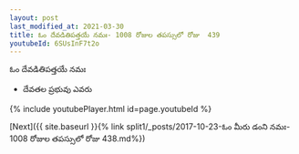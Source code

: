 ```yaml
---
layout: post
last_modified_at: 2021-03-30
title: ఓం దేవడితిపత్తయే నమః- 1008 రోజుల తపస్సులో రోజు  439
youtubeId: 6SUsInF7t2o
---
```

 
 
 ఓం దేవడితిపత్తయే నమః  
 
 -  దేవతల ప్రభువు ఎవరు 
 
  
 
  
 
 
 
 
 
 


{% include youtubePlayer.html id=page.youtubeId %}
 
[Next]({{ site.baseurl }}{% link  split1/_posts/2017-10-23-ఓం మీరు డంని నమః- 1008 రోజుల తపస్సులో రోజు  438.md%})
 
